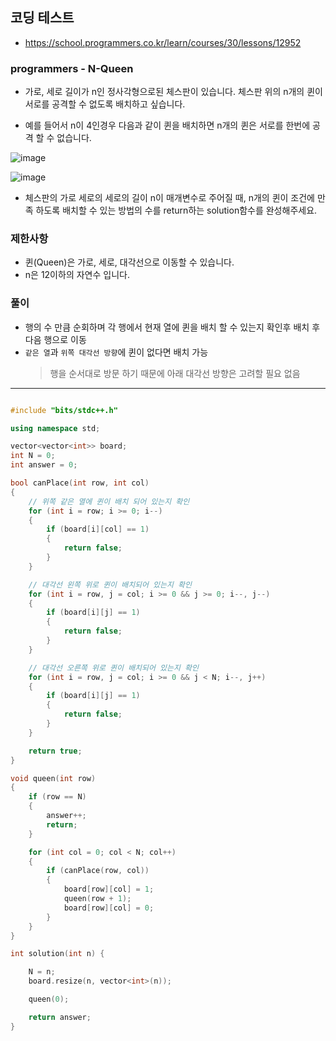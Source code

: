 ## 코딩 테스트
- https://school.programmers.co.kr/learn/courses/30/lessons/12952

### programmers - N-Queen

- 가로, 세로 길이가 n인 정사각형으로된 체스판이 있습니다. 체스판 위의 n개의 퀸이 서로를 공격할 수 없도록 배치하고 싶습니다.

- 예를 들어서 n이 4인경우 다음과 같이 퀸을 배치하면 n개의 퀸은 서로를 한번에 공격 할 수 없습니다.

![image](https://github.com/user-attachments/assets/f206678e-2e62-4ded-8ecc-6dea6fda1c5e)

![image](https://github.com/user-attachments/assets/fd83ceaa-5aa5-47a1-b750-feb5b62c0c42)

- 체스판의 가로 세로의 세로의 길이 n이 매개변수로 주어질 때, n개의 퀸이 조건에 만족 하도록 배치할 수 있는 방법의 수를 return하는 solution함수를 완성해주세요.

### 제한사항
- 퀸(Queen)은 가로, 세로, 대각선으로 이동할 수 있습니다.
- n은 12이하의 자연수 입니다.

### 풀이
- 행의 수 만큼 순회하며 각 행에서 현재 열에 퀸을 배치 할 수 있는지 확인후 배치 후 다음 행으로 이동
- `같은 열`과 `위쪽 대각선 방향`에 퀸이 없다면 배치 가능
  > 행을 순서대로 방문 하기 때문에 아래 대각선 방향은 고려할 필요 없음

---

```c++

#include "bits/stdc++.h"

using namespace std;

vector<vector<int>> board;
int N = 0;
int answer = 0;

bool canPlace(int row, int col)
{
    // 위쪽 같은 열에 퀸이 배치 되어 있는지 확인
    for (int i = row; i >= 0; i--)
    {
        if (board[i][col] == 1)
        {
            return false;
        }
    }

    // 대각선 왼쪽 위로 퀸이 배치되어 있는지 확인
    for (int i = row, j = col; i >= 0 && j >= 0; i--, j--)
    {
        if (board[i][j] == 1)
        {
            return false;
        }
    }

    // 대각선 오른쪽 위로 퀸이 배치되어 있는지 확인
    for (int i = row, j = col; i >= 0 && j < N; i--, j++)
    {
        if (board[i][j] == 1)
        {
            return false;
        }
    }

    return true;
}

void queen(int row)
{
    if (row == N)
    {
        answer++;
        return;
    }

    for (int col = 0; col < N; col++)
    {
        if (canPlace(row, col))
        {
            board[row][col] = 1;
            queen(row + 1);
            board[row][col] = 0;
        }
    }
}

int solution(int n) {

    N = n;
    board.resize(n, vector<int>(n));

    queen(0);

    return answer;
}

```
